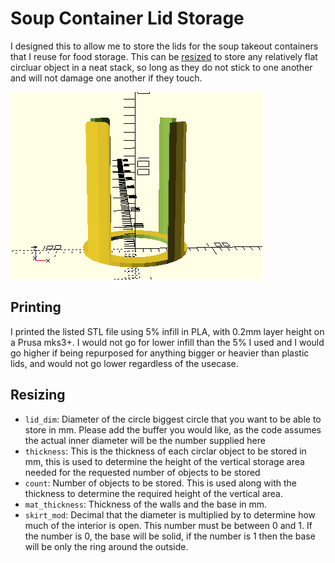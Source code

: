 # Soup Container Lid Storage
I designed this to allow me to store the lids for the soup takeout containers that I reuse for food storage. This can be [resized](#resizing) to store any relatively flat circluar object in a neat stack, so long as they do not stick to one another and will not damage one another if they touch. 

![soupLidHolder.png](soupLidHolder.png)

## Printing
I printed the listed STL file using 5% infill in PLA, with 0.2mm layer height on a Prusa mks3+. I would not go for lower infill than the 5% I used and I would go higher if being repurposed for anything bigger or heavier than plastic lids, and would not go lower regardless of the usecase.

## Resizing
* `lid_dim`: Diameter of the circle biggest circle that you want to be able to store in mm. Please add the buffer you would like, as the code assumes the actual inner diameter will be the number supplied here
* `thickness`: This is the thickness of each circlar object to be stored in mm, this is used to determine the height of the vertical storage area needed for the requested number of objects to be stored
* `count`: Number of objects to be stored. This is used along with the thickness to determine the required height of the vertical area.
* `mat_thickness`: Thickness of the walls and the base in mm.
* `skirt_mod`: Decimal that the diameter is multiplied by to determine how much of the interior is open. This number must be between 0 and 1. If the number is 0, the base will be solid, if the number is 1 then the base will be only the ring around the outside.